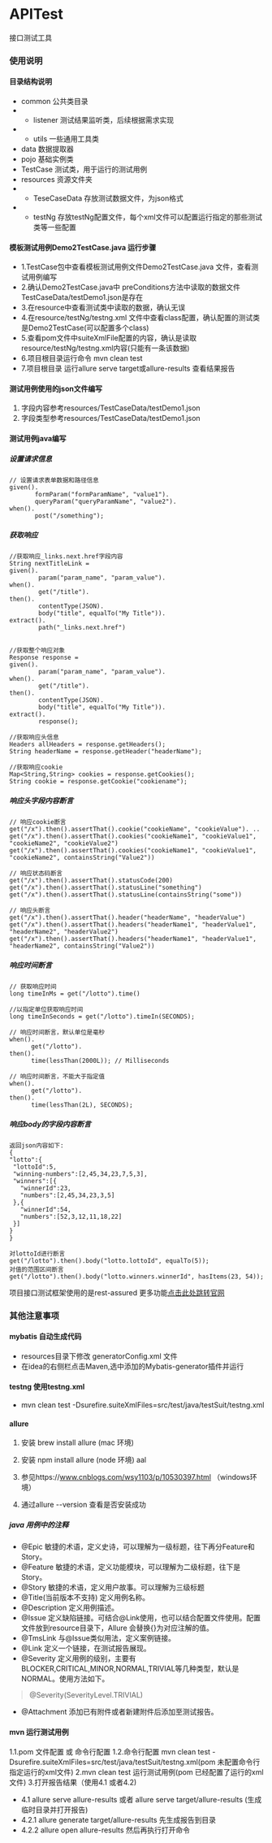 # APITest
接口测试工具


### 使用说明
#### 目录结构说明
- common  公共类目录
- - listener  测试结果监听类，后续根据需求实现
- - utils     一些通用工具类
- data   数据提取器
- pojo   基础实例类
- TestCase  测试类，用于运行的测试用例
- resources     资源文件夹
- - TeseCaseData  存放测试数据文件，为json格式
- - testNg        存放testNg配置文件，每个xml文件可以配置运行指定的那些测试类等一些配置

#### 模板测试用例Demo2TestCase.java 运行步骤
- 1.TestCase包中查看模板测试用例文件Demo2TestCase.java 文件，查看测试用例编写
- 2.确认Demo2TestCase.java中 preConditions方法中读取的数据文件TestCaseData/testDemo1.json是存在
- 3.在resource中查看测试类中读取的数据，确认无误
- 4.在resource/testNg/testng.xml 文件中查看class配置，确认配置的测试类是Demo2TestCase(可以配置多个class)
- 5.查看pom文件中suiteXmlFile配置的内容，确认是读取resource/testNg/testng.xml内容(只能有一条该数据)
- 6.项目根目录运行命令 mvn clean test
- 7.项目根目录 运行allure serve target或allure-results  查看结果报告


#### 测试用例使用的json文件编写
1. 字段内容参考resources/TestCaseData/testDemo1.json
2. 字段类型参考resources/TestCaseData/testDemo1.json

#### 测试用例java编写
##### 设置请求信息
````
// 设置请求表单数据和路径信息
given().
       formParam("formParamName", "value1").  
       queryParam("queryParamName", "value2").
when().
       post("/something");

````
##### 获取响应
````
//获取响应_links.next.href字段内容
String nextTitleLink =
given().
        param("param_name", "param_value").
when().
        get("/title").
then().
        contentType(JSON).
        body("title", equalTo("My Title")).
extract().
        path("_links.next.href")


//获取整个响应对象
Response response = 
given().
        param("param_name", "param_value").
when().
        get("/title").
then().
        contentType(JSON).
        body("title", equalTo("My Title")).
extract().
        response(); 

//获取响应头信息
Headers allHeaders = response.getHeaders();
String headerName = response.getHeader("headerName");

//获取响应cookie
Map<String,String> cookies = response.getCookies();
String cookie = response.getCookie("cookiename");

````
##### 响应头字段内容断言
````
// 响应cookie断言
get("/x").then().assertThat().cookie("cookieName", "cookieValue"). ..
get("/x").then().assertThat().cookies("cookieName1", "cookieValue1", "cookieName2", "cookieValue2")
get("/x").then().assertThat().cookies("cookieName1", "cookieValue1", "cookieName2", containsString("Value2"))

// 响应状态码断言
get("/x").then().assertThat().statusCode(200)
get("/x").then().assertThat().statusLine("something")
get("/x").then().assertThat().statusLine(containsString("some"))

// 响应头断言
get("/x").then().assertThat().header("headerName", "headerValue")
get("/x").then().assertThat().headers("headerName1", "headerValue1", "headerName2", "headerValue2")
get("/x").then().assertThat().headers("headerName1", "headerValue1", "headerName2", containsString("Value2"))
````

##### 响应时间断言
````
// 获取响应时间
long timeInMs = get("/lotto").time()

//以指定单位获取响应时间
long timeInSeconds = get("/lotto").timeIn(SECONDS);

// 响应时间断言，默认单位是毫秒
when().
      get("/lotto").
then().
      time(lessThan(2000L)); // Milliseconds

// 响应时间断言，不能大于指定值
when().
      get("/lotto").
then().
      time(lessThan(2L), SECONDS);

````

##### 响应body的字段内容断言
```
返回json内容如下:
{
"lotto":{
 "lottoId":5,
 "winning-numbers":[2,45,34,23,7,5,3],
 "winners":[{
   "winnerId":23,
   "numbers":[2,45,34,23,3,5]
 },{
   "winnerId":54,
   "numbers":[52,3,12,11,18,22]
 }]
}
}

对lottoId进行断言
get("/lotto").then().body("lotto.lottoId", equalTo(5));
对值的范围区间断言
get("/lotto").then().body("lotto.winners.winnerId", hasItems(23, 54));

```




项目接口测试框架使用的是rest-assured  更多功能[点击此处跳转官网](https://github.com/rest-assured/rest-assured/wiki/Usage)
### 其他注意事项
#### mybatis 自动生成代码
- resources目录下修改 generatorConfig.xml 文件
- 在idea的右侧栏点击Maven,选中添加的Mybatis-generator插件并运行









#### testng 使用testng.xml
- mvn clean test -Dsurefire.suiteXmlFiles=src/test/java/testSuit/testng.xml




#### allure

1. 安装 brew install allure (mac 环境)

2. 安装 npm install allure (node 环境)
aal
3. 参见https://www.cnblogs.com/wsy1103/p/10530397.html  （windows环境）

3. 通过allure --version  查看是否安装成功

##### java 用例中的注释
- @Epic
敏捷的术语，定义史诗，可以理解为一级标题，往下再分Feature和Story。
- @Feature
敏捷的术语，定义功能模块，可以理解为二级标题，往下是Story。
- @Story
敏捷的术语，定义用户故事。可以理解为三级标题
- @Title(当前版本不支持)
定义用例名称。
- @Description
定义用例描述。
- @Issue
定义缺陷链接。可结合@Link使用，也可以结合配置文件使用。配置文件放到resource目录下，Allure 会替换{}为对应注解的值。
- @TmsLink
与@Issue类似用法，定义案例链接。
- @Link
定义一个链接，在测试报告展现。
- @Severity
定义用例的级别，主要有BLOCKER,CRITICAL,MINOR,NORMAL,TRIVIAL等几种类型，默认是NORMAL。使用方法如下。
> @Severity(SeverityLevel.TRIVIAL)
- @Attachment
添加已有附件或者新建附件后添加至测试报告。




#### mvn 运行测试用例 
1.1.pom 文件配置 或 命令行配置
1.2.命令行配置 mvn clean test -Dsurefire.suiteXmlFiles=src/test/java/testSuit/testng.xml(pom 未配置命令行指定运行的xml文件)
2.mvn clean test 运行测试用例(pom 已经配置了运行的xml文件)
3.打开报告结果（使用4.1 或者4.2)
- 4.1 allure serve allure-results  或者  allure serve target/allure-results (生成临时目录并打开报告)
- 4.2.1 allure generate target/allure-results  先生成报告到目录
- 4.2.2  allure open allure-results  然后再执行打开命令




